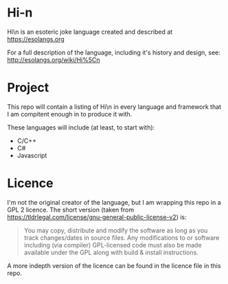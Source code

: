 # Hi-n
Hi\n is an esoteric joke language created and described at https://esolangs.org

For a full description of the language, including it's history and design, see: http://esolangs.org/wiki/Hi%5Cn

# Project
This repo will contain a listing of Hi\n in every language and framework that I am compitent enough in to produce it with.

These languages will include (at least, to start with):

 * C/C++
 * C#
 * Javascript

# Licence
I'm not the original creator of the language, but I am wrapping this repo in a GPL 2 licence. The short version (taken from https://tldrlegal.com/license/gnu-general-public-license-v2) is:

> You may copy, distribute and modify the software as long as you track changes/dates in source files. Any modifications to or software including (via compiler) GPL-licensed code must also be made available under the GPL along with build & install instructions.

A more indepth version of the licence can be found in the licence file in this repo.